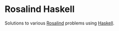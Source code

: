 # Rosalind Haskell

Solutions to various [Rosalind](http://rosalind.info/) problems
using [Haskell](https://www.haskell.org/).

